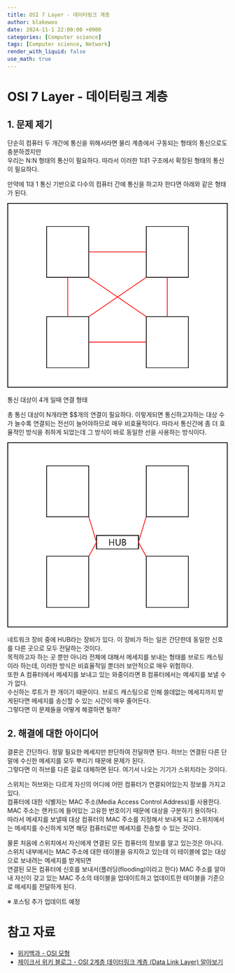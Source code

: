 ```yaml
---
title: OSI 7 Layer - 데이터링크 계층
author: blakewoo
date: 2024-11-1 22:00:00 +0900
categories: [Computer science]
tags: [Computer science, Network] 
render_with_liquid: false
use_math: true
---
```


# OSI 7 Layer - 데이터링크 계층
## 1. 문제 제기
단순히 컴퓨터 두 개간에 통신을 위해서라면 물리 계층에서 구동되는 형태의 통신으로도 충분하겠지만    
우리는 N:N 형태의 통신이 필요하다. 따라서 이러한 1대1 구조에서 확장된 형태의 통신이 필요하다.

만약에 1대 1 통신 기반으로 다수의 컴퓨터 간에 통신을 하고자 한다면 아래와 같은 형태가 된다.

![img.png](/assets/blog/cs/network/osi_7_layer_datalink/img.png)   

통신 대상이 4개 일때 연결 형태

총 통신 대상이 N개라면 $$개의 연결이 필요하다.
이렇게되면 통신하고자하는 대상 수가 늘수록 연결되는 전선이 늘어야하므로 매우 비효율적이다.
따라서 통신간에 좀 더 효율적인 방식을 취하게 되었는데 그 방식이 바로 동일한 선을 사용하는 방식이다.

![img_1.png](/assets/blog/cs/network/osi_7_layer_datalink/img_1.png)

네트워크 장비 중에 HUB라는 장비가 있다. 이 장비가 하는 일은 간단한데 동일한 신호를 다른 곳으로 모두 전달하는 것이다.   
목적하고자 하는 곳 뿐만 아니라 전체에 대해서 메세지를 보내는 형태를 브로드 캐스팅이라 하는데, 이러한 방식은 비효율적일 뿐더러
보안적으로 매우 위험하다.    
또한 A 컴퓨터에서 메세지를 보내고 있는 와중이라면 B 컴퓨터에서는 메세지를 보낼 수가 없다.   
수신하는 루트가 한 개이기 때문이다. 브로드 캐스팅으로 인해 쓸데없는 메세지까지 받게된다면 메세지를 송신할 수 있는 시간이 매우 줄어든다.   
그렇다면 이 문제들을 어떻게 해결하면 될까?

## 2. 해결에 대한 아이디어
결론은 간단하다. 정말 필요한 메세지만 판단하여 전달하면 된다.
허브는 연결된 다른 단말에 수신한 메세지를 모두 뿌리기 때문에 문제가 된다.   
그렇다면 이 허브를 다른 걸로 대체하면 된다. 여기서 나오는 기기가 스위치라는 것이다.

스위치는 허브와는 다르게 자신의 어디에 어떤 컴퓨터가 연결되어있는지 정보를 가지고 있다.   
컴퓨터에 대한 식별자는 MAC 주소(Media Access Control Address)를 사용한다.   
MAC 주소는 랜카드에 들어있는 고유한 번호이기 때문에 대상을 구분하기 용이하다.   
따라서 메세지를 보낼때 대상 컴퓨터의 MAC 주소를 지정해서 보내게 되고
스위치에서는 메세지를 수신하게 되면 해당 컴퓨터로만 메세지를 전송할 수 있는 것이다.

물론 처음에 스위치에서 자신에게 연결된 모든 컴퓨터의 정보를 알고 있는것은 아니다.  
스위치 내부에서는 MAC 주소에 대한 테이블을 유지하고 있는데 이 테이블에 없는 대상으로 보내려는 메세지를 받게되면   
연결된 모든 컴퓨터에 신호를 보내서(플러딩(flooding)이라고 한다) MAC 주소를 알아내 자신이 갖고 있는 MAC 주소의 테이블을 업데이트하고 
업데이트한 테이블을 기준으로 메세지를 전달하게 된다.


※ 포스팅 추가 업데이트 예정



# 참고 자료
- [위키백과 - OSI 모형](https://ko.wikipedia.org/wiki/OSI_%EB%AA%A8%ED%98%95)
- [제이크서 위키 블로그 - OSI 2계층 데이터링크 계층 (Data Link Layer) 알아보기](https://jake-seo-dev.tistory.com/226?category=947330)
